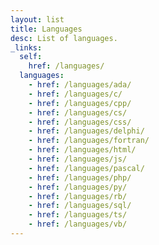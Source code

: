 ```yaml
---
layout: list
title: Languages
desc: List of languages.
_links:
  self:
    href: /languages/
  languages:
    - href: /languages/ada/
    - href: /languages/c/
    - href: /languages/cpp/
    - href: /languages/cs/
    - href: /languages/css/
    - href: /languages/delphi/
    - href: /languages/fortran/
    - href: /languages/html/
    - href: /languages/js/
    - href: /languages/pascal/
    - href: /languages/php/
    - href: /languages/py/
    - href: /languages/rb/
    - href: /languages/sql/
    - href: /languages/ts/
    - href: /languages/vb/
---
```

